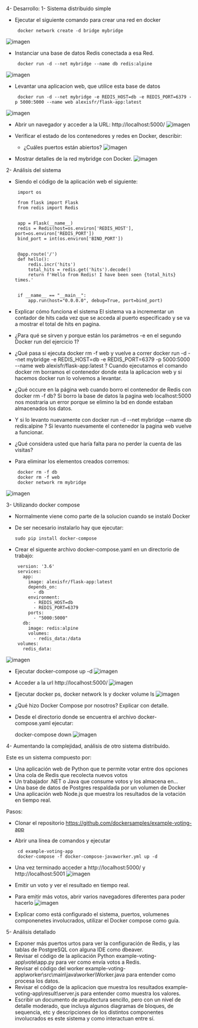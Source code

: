 4- Desarrollo:
1- Sistema distribuido simple

   - Ejecutar el siguiente comando para crear una red en docker

          docker network create -d bridge mybridge
![imagen](https://github.com/camilondero/ISWIII-Tpracticos/blob/main/Images/tp3-1.png)
   - Instanciar una base de datos Redis conectada a esa Red.

          docker run -d --net mybridge --name db redis:alpine
![imagen](https://github.com/camilondero/ISWIII-Tpracticos/blob/main/Images/tp3-2.png)

   - Levantar una aplicacion web, que utilice esta base de datos

          docker run -d --net mybridge -e REDIS_HOST=db -e REDIS_PORT=6379 -p 5000:5000 --name web alexisfr/flask-app:latest
![imagen](https://github.com/camilondero/ISWIII-Tpracticos/blob/main/Images/tp3-3.png)

   - Abrir un navegador y acceder a la URL: http://localhost:5000/
![imagen](https://github.com/camilondero/ISWIII-Tpracticos/blob/main/Images/tp3-4.png)

   - Verificar el estado de los contenedores y redes en Docker, describir:
       - ¿Cuáles puertos están abiertos?
![imagen](https://github.com/camilondero/ISWIII-Tpracticos/blob/main/Images/tp3-5.png)

   - Mostrar detalles de la red mybridge con Docker.
![imagen](https://github.com/camilondero/ISWIII-Tpracticos/blob/main/Images/tp3-6.png)


2- Análisis del sistema

   - Siendo el código de la aplicación web el siguiente:

          import os

          from flask import Flask
          from redis import Redis


          app = Flask(__name__)
          redis = Redis(host=os.environ['REDIS_HOST'], port=os.environ['REDIS_PORT'])
          bind_port = int(os.environ['BIND_PORT'])


          @app.route('/')
          def hello():
              redis.incr('hits')
              total_hits = redis.get('hits').decode()
              return f'Hello from Redis! I have been seen {total_hits} times.'


          if __name__ == "__main__":
              app.run(host="0.0.0.0", debug=True, port=bind_port)

   - Explicar cómo funciona el sistema
 El sistema va a incrementar un contador de hits cada vez que se acceda al puerto especificado y se va a mostrar el total de hits en pagina.
   - ¿Para qué se sirven y porque están los parámetros -e en el segundo Docker run del ejercicio 1?
   - ¿Qué pasa si ejecuta docker rm -f web y vuelve a correr docker run -d --net mybridge -e REDIS_HOST=db -e REDIS_PORT=6379 -p 5000:5000 --name web alexisfr/flask-app:latest ?
Cuando ejecutamos el comando docker rm borramos  el contenedor donde esta la aplicacion web y si hacemos docker run lo volvemos a levantar.
   - ¿Qué occure en la página web cuando borro el contenedor de Redis con docker rm -f db?
 Si borro la base de datos la pagina web localhost:5000 nos mostraria un error porque se elimino la bd en donde estaban almacenados los datos.
   - Y si lo levanto nuevamente con docker run -d --net mybridge --name db redis:alpine ?
 Si levanto nuevamente el contenedor la pagina web vuelve a funcionar.
   - ¿Qué considera usted que haría falta para no perder la cuenta de las visitas?
   - Para eliminar los elementos creados corremos:

          docker rm -f db
          docker rm -f web
          docker network rm mybridge
![imagen](https://github.com/camilondero/ISWIII-Tpracticos/blob/main/Images/tp3-7.png)

3- Utilizando docker compose

   - Normalmente viene como parte de la solucion cuando se instaló Docker
   - De ser necesario instalarlo hay que ejecutar:

         sudo pip install docker-compose

   - Crear el siguente archivo docker-compose.yaml en un directorio de trabajo:

          version: '3.6'
          services:
            app:
              image: alexisfr/flask-app:latest
              depends_on:
                - db
              environment:
                - REDIS_HOST=db
                - REDIS_PORT=6379
              ports:
                - "5000:5000"
            db:
              image: redis:alpine
              volumes:
                - redis_data:/data
          volumes:
            redis_data:
![imagen](https://github.com/camilondero/ISWIII-Tpracticos/blob/main/Images/tp3-8.png)
   - Ejecutar docker-compose up -d
![imagen](https://github.com/camilondero/ISWIII-Tpracticos/blob/main/Images/tp3-9.png)
   - Acceder a la url http://localhost:5000/
![imagen](https://github.com/camilondero/ISWIII-Tpracticos/blob/main/Images/tp3-10.png)
   - Ejecutar docker ps, docker network ls y docker volume ls
![imagen](https://github.com/camilondero/ISWIII-Tpracticos/blob/main/Images/tp3-11.png)
   - ¿Qué hizo Docker Compose por nosotros? Explicar con detalle.
   - Desde el directorio donde se encuentra el archivo docker-compose.yaml ejecutar:

        docker-compose down
![imagen](https://github.com/camilondero/ISWIII-Tpracticos/blob/main/Images/tp3-12.png)

4- Aumentando la complejidad, análisis de otro sistema distribuido.

Este es un sistema compuesto por:

   - Una aplicación web de Python que te permite votar entre dos opciones
   - Una cola de Redis que recolecta nuevos votos
   - Un trabajador .NET o Java que consume votos y los almacena en...
   - Una base de datos de Postgres respaldada por un volumen de Docker
   - Una aplicación web Node.js que muestra los resultados de la votación en tiempo real.

Pasos:

   - Clonar el repositorio https://github.com/dockersamples/example-voting-app
   - Abrir una línea de comandos y ejecutar

          cd example-voting-app
          docker-compose -f docker-compose-javaworker.yml up -d

   - Una vez terminado acceder a http://localhost:5000/ y http://localhost:5001
![imagen](https://github.com/camilondero/ISWIII-Tpracticos/blob/main/Images/tp3-13.png)
   - Emitir un voto y ver el resultado en tiempo real.
   - Para emitir más votos, abrir varios navegadores diferentes para poder hacerlo
![imagen](https://github.com/camilondero/ISWIII-Tpracticos/blob/main/Images/tp3-14.png)
   - Explicar como está configurado el sistema, puertos, volumenes componenetes involucrados, utilizar el Docker compose como guía.

5- Análisis detallado

   - Exponer más puertos urtos para ver la configuración de Redis, y las tablas de PostgreSQL con alguna IDE como dbeaver.
   - Revisar el código de la aplicación Python example-voting-app\vote\app.py para ver como envía votos a Redis.
   - Revisar el código del worker example-voting-app\worker\src\main\java\worker\Worker.java para entender como procesa los datos.
   - Revisar el código de la aplicacion que muestra los resultados example-voting-app\result\server.js para entender como muestra los valores.
   - Escribir un documento de arquitectura sencillo, pero con un nivel de detalle moderado, que incluya algunos diagramas de bloques, de sequencia, etc y descripciones de los distintos componentes involucrados es este sistema y como interactuan entre sí.

